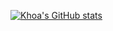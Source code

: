 [![Khoa's GitHub stats](github-readme-stats-khoa-lucents.vercel.app/api?username=khoa-lucents)](https://github.com/khoa-lucents/github-readme-stats)
